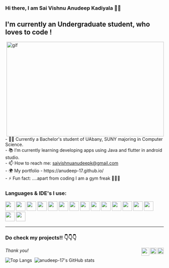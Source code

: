 ### Hi there, I am Sai Vishnu Anudeep Kadiyala 👋👋
 
## I'm currently an Undergraduate student, who loves to code !
<p><img align= "right" alt="gif" src="output-onlinegiftools.gif" width="500px" height = "300px"/></p>

<p align = "left">
- 👨‍🎓 Currently a Bachelor's student of UAbany, SUNY majoring in Computer Science.<br/>
- 📚 I’m currently learning developing apps using Java and flutter in android studio. <br/>
- 📫 How to reach me: <a href="mailto:saivishnuanudeepk@gmail.com">saivishnuanudeepk@gmail.com</a><br/>
- 🌍 My portfolio - https://anudeep-17.github.io/<br/>
- ⚡ Fun fact: ....apart from coding I am a        gym freak 🏋️‍♂️😁<br/>
</p>


### Languages & IDE's I use:
<img src="https://img.icons8.com/color/48/000000/java-coffee-cup-logo--v2.png" width="30px"/> <img src="https://img.icons8.com/color/48/000000/flutter.png" width="30px"/> <img src="https://img.icons8.com/color/48/000000/c-programming.png" width="30px"/> <img src="https://img.icons8.com/color/48/000000/python--v1.png" width="30px"/> <img src="https://img.icons8.com/color/48/000000/html-5.png" width="30px"/> <img src="https://img.icons8.com/color/48/000000/css3.png" width="30px"/> <img src="https://img.icons8.com/color/48/000000/javascript--v1.png" width="30px"/> <img src="https://img.icons8.com/color/48/000000/android-studio--v2.png" width="30px"/> <img src="https://img.icons8.com/office/40/000000/java-eclipse.png" width="30px"/> <img src="https://img.icons8.com/color/48/000000/visual-studio-code-2019.png" width="30px"/> <img src="http://www.itzgeek.com/wp-content/uploads/2012/02/NetBeans-Logo.png" width="30px"/> <img src="https://img.icons8.com/color/48/000000/mysql-logo.png" width="30px"/> <img src="https://img.icons8.com/color/48/000000/git.png" width="30px"/>
<img src="https://user-images.githubusercontent.com/54953858/200421208-37f0126d-6069-4bce-ac7f-78fcfd5543a3.png" width="30px"/>
<img src="https://user-images.githubusercontent.com/54953858/200421526-1caa21eb-e90e-41ae-a45d-aeffe31a838e.png" width="30px"/>
<img src="https://user-images.githubusercontent.com/54953858/200421708-c4dc29a9-64fa-4a66-b9b6-910ab622e9e4.png" width="30px"/>

---

### Do check my projects!! 👇👇👇 
*Thank you!* 
<a href="https://www.instagram.com/anudeep.7/"><img align="right" src="https://img.icons8.com/color/48/000000/instagram-new--v1.png" width = "20px"/></a>
<a href="https://www.linkedin.com/in/saivishnuanudeepkadiyala/"><img align="right" src="https://img.icons8.com/color/48/000000/linkedin.png" width ="20px"/></a>
<a href="https://anudeep-17.github.io/"><img align = "right" src="https://img.icons8.com/external-becris-flat-becris/64/000000/external-portfolio-business-management-becris-flat-becris.png" width ="25px"/></a>




![Top Langs](https://github-readme-stats.vercel.app/api/top-langs/?username=anudeep-17&theme=tokyonight&layout=compact&hide=Tsql,css,scss)&nbsp;
![anudeep-17's GitHub stats](https://github-readme-stats.vercel.app/api?username=anudeep-17&show_icons=true&theme=tokyonight)
